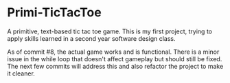 # Primi-TicTacToe
A primitive, text-based tic tac toe game. This is my first project, trying to apply skills learned in a second year software design class.

As of commit #8, the actual game works and is functional. There is a minor issue in the while loop that doesn't affect gameplay but should still be fixed. The next few commits will address this and also refactor the project to make it cleaner.
